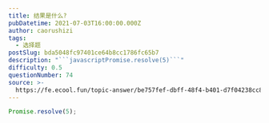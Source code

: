 ```yaml
---
title: 结果是什么?
pubDatetime: 2021-07-03T16:00:00.000Z
author: caorushizi
tags:
  - 选择题
postSlug: bda5048fc97401ce64b8cc1786fc65b7
description: "```javascriptPromise.resolve(5)```"
difficulty: 0.5
questionNumber: 74
source: >-
  https://fe.ecool.fun/topic-answer/be757fef-dbff-48f4-b401-d7f04238cc81?orderBy=updateTime&order=desc&tagId=32
---
```


```javascript
Promise.resolve(5);
```
